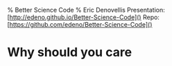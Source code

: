 % Better Science Code
% Eric Denovellis
Presentation: [http://edeno.github.io/Better-Science-Code]()
Repo: [https://github.com/edeno/Better-Science-Code]()

# Why should you care
